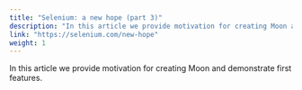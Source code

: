 ```yaml
---
title: "Selenium: a new hope (part 3)"
description: "In this article we provide motivation for creating Moon and demonstrate first features."
link: "https://selenium.com/new-hope"
weight: 1
---
```

In this article we provide motivation for creating Moon and demonstrate first features.

